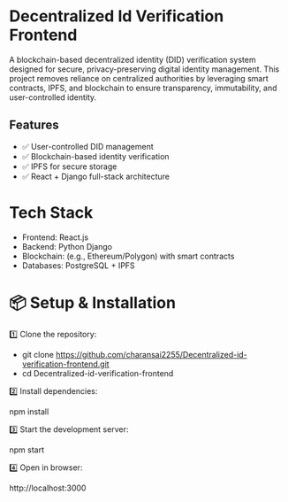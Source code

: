 # Decentralized Id Verification Frontend

A blockchain-based decentralized identity (DID) verification system designed for secure, privacy-preserving digital identity management. This project removes reliance on centralized authorities by leveraging smart contracts, IPFS, and blockchain to ensure transparency, immutability, and user-controlled identity.


## Features  
- ✅ User-controlled DID management  
- ✅ Blockchain-based identity verification  
- ✅ IPFS for secure storage  
- ✅ React + Django full-stack architecture  


# Tech Stack
- Frontend: React.js
- Backend: Python Django
- Blockchain: (e.g., Ethereum/Polygon) with smart contracts
- Databases: PostgreSQL + IPFS


# 📦 Setup & Installation

1️⃣ Clone the repository:

- git clone https://github.com/charansai2255/Decentralized-id-verification-frontend.git
- cd Decentralized-id-verification-frontend

2️⃣ Install dependencies:

npm install


3️⃣ Start the development server:

npm start


4️⃣ Open in browser:

http://localhost:3000






